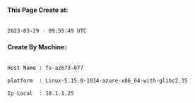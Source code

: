 
   
#### This Page Create at:

```bash

2023-03-29 - 09:55:49 UTC

```

#### Create By Machine:

```bash

Host Name : fv-az673-877

platform  : Linux-5.15.0-1034-azure-x86_64-with-glibc2.35

Ip Local  : 10.1.1.25

```

